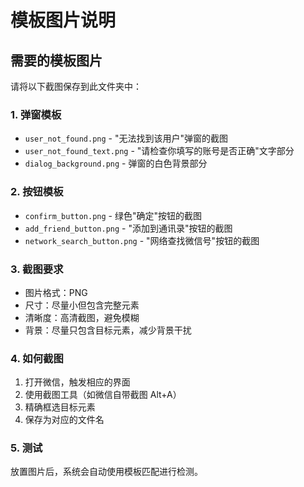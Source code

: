 # 模板图片说明

## 需要的模板图片

请将以下截图保存到此文件夹中：

### 1. 弹窗模板
- `user_not_found.png` - "无法找到该用户"弹窗的截图
- `user_not_found_text.png` - "请检查你填写的账号是否正确"文字部分
- `dialog_background.png` - 弹窗的白色背景部分

### 2. 按钮模板  
- `confirm_button.png` - 绿色"确定"按钮的截图
- `add_friend_button.png` - "添加到通讯录"按钮的截图
- `network_search_button.png` - "网络查找微信号"按钮的截图

### 3. 截图要求
- 图片格式：PNG
- 尺寸：尽量小但包含完整元素
- 清晰度：高清截图，避免模糊
- 背景：尽量只包含目标元素，减少背景干扰

### 4. 如何截图
1. 打开微信，触发相应的界面
2. 使用截图工具（如微信自带截图 Alt+A）
3. 精确框选目标元素
4. 保存为对应的文件名

### 5. 测试
放置图片后，系统会自动使用模板匹配进行检测。
